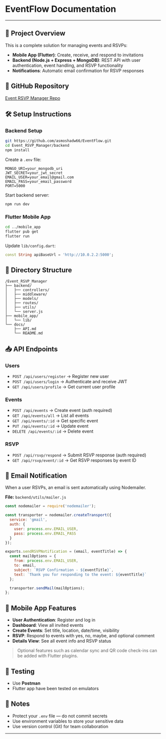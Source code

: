 # EventFlow Documentation

---

## 📘 Project Overview

This is a complete solution for managing events and RSVPs:

- **Mobile App (Flutter)**: Create, receive, and respond to invitations
- **Backend (Node.js + Express + MongoDB)**: REST API with user authentication, event handling, and RSVP functionality
- **Notifications**: Automatic email confirmation for RSVP responses

## 🔗 GitHub Repository

[Event RSVP Manager Repo](https://github.com/asmoshadw66/EventFlow.git)

## 🛠 Setup Instructions

### Backend Setup

```bash
git https://github.com/asmoshadw66/EventFlow.git
cd Event_RSVP_Manager/backend
npm install
```

Create a `.env` file:

```env
MONGO_URI=your_mongodb_uri
JWT_SECRET=your_jwt_secret
EMAIL_USER=your_email@gmail.com
EMAIL_PASS=your_email_password
PORT=5000
```

Start backend server:

```bash
npm run dev
```

### Flutter Mobile App

```bash
cd ../mobile_app
flutter pub get
flutter run
```

Update `lib/config.dart`:

```dart
const String apiBaseUrl = 'http://10.0.2.2:5000';
```

## 📂 Directory Structure

```
/Event_RSVP_Manager
├── backend/
│   ├── controllers/
│   ├── middleware/
│   ├── models/
│   ├── routes/
│   ├── utils/
│   └── server.js
├── mobile_app/
│   └── lib/
└── docs/
    ├── API.md
    └── README.md
```

## 📥 API Endpoints

### Users
- `POST /api/users/register` → Register new user
- `POST /api/users/login` → Authenticate and receive JWT
- `GET /api/users/profile` → Get current user profile

### Events
- `POST /api/events` → Create event (auth required)
- `GET /api/events/all` → List all events
- `GET /api/events/:id` → Get specific event
- `PUT /api/events/:id` → Update event
- `DELETE /api/events/:id` → Delete event

### RSVP
- `POST /api/rsvp/respond` → Submit RSVP response (auth required)
- `GET /api/rsvp/event/:id` → Get RSVP responses by event ID

## 💌 Email Notification

When a user RSVPs, an email is sent automatically using Nodemailer.

**File:** `backend/utils/mailer.js`

```js
const nodemailer = require('nodemailer');

const transporter = nodemailer.createTransport({
  service: 'gmail',
  auth: {
    user: process.env.EMAIL_USER,
    pass: process.env.EMAIL_PASS
  }
});

exports.sendRSVPNotification = (email, eventTitle) => {
  const mailOptions = {
    from: process.env.EMAIL_USER,
    to: email,
    subject: `RSVP Confirmation - ${eventTitle}`,
    text: `Thank you for responding to the event: ${eventTitle}`
  };

  transporter.sendMail(mailOptions);
};
```

## 📱 Mobile App Features

- **User Authentication**: Register and log in
- **Dashboard**: View all invited events
- **Create Events**: Set title, location, date/time, visibility
- **RSVP**: Respond to events with yes, no, maybe, and optional comment
- **Details View**: See all event info and RSVP status

> Optional features such as calendar sync and QR code check-ins can be added with Flutter plugins.

## 🧪 Testing

- Use **Postman** 
- Flutter app have been tested on emulators

## 🔐 Notes

- Protect your `.env` file — do not commit secrets
- Use environment variables to store your sensitive data
- Use version control (Git) for team collaboration

---

